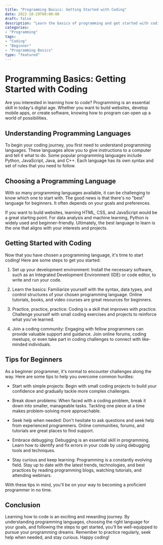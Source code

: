 ```yaml
---
title: "Programming Basics: Getting Started with Coding"
date: 2022-10-29T08:00:00
draft: false
description: "Learn the basics of programming and get started with coding. This article covers essential concepts and provides helpful tips for beginners."
categories:
- "Programming"
tags:
- "Coding"
- "Beginner"
- "Programming Basics"
type: "featured"
---
```


# Programming Basics: Getting Started with Coding

Are you interested in learning how to code? Programming is an essential skill in today's digital age. Whether you want to build websites, develop mobile apps, or create software, knowing how to program can open up a world of possibilities.

## Understanding Programming Languages

To begin your coding journey, you first need to understand programming languages. These languages allow you to give instructions to a computer and tell it what to do. Some popular programming languages include Python, JavaScript, Java, and C++. Each language has its own syntax and set of rules that you need to follow.

## Choosing a Programming Language

With so many programming languages available, it can be challenging to know which one to start with. The good news is that there's no "best" language for beginners. It often depends on your goals and preferences.

If you want to build websites, learning HTML, CSS, and JavaScript would be a great starting point. For data analysis and machine learning, Python is widely used and beginner-friendly. Ultimately, the best language to learn is the one that aligns with your interests and projects.

## Getting Started with Coding

Now that you have chosen a programming language, it's time to start coding! Here are some steps to get you started:

1. Set up your development environment: Install the necessary software, such as an Integrated Development Environment (IDE) or code editor, to write and run your code.

2. Learn the basics: Familiarize yourself with the syntax, data types, and control structures of your chosen programming language. Online tutorials, books, and video courses are great resources for beginners.

3. Practice, practice, practice: Coding is a skill that improves with practice. Challenge yourself with small coding exercises and projects to reinforce what you've learned.

4. Join a coding community: Engaging with fellow programmers can provide valuable support and guidance. Join online forums, coding meetups, or even take part in coding challenges to connect with like-minded individuals.

## Tips for Beginners

As a beginner programmer, it's normal to encounter challenges along the way. Here are some tips to help you overcome common hurdles:

- Start with simple projects: Begin with small coding projects to build your confidence and gradually tackle more complex challenges.

- Break down problems: When faced with a coding problem, break it down into smaller, manageable tasks. Tackling one piece at a time makes problem-solving more approachable.

- Seek help when needed: Don't hesitate to ask questions and seek help from experienced programmers. Online communities, forums, and tutorials are great places to find support.

- Embrace debugging: Debugging is an essential skill in programming. Learn how to identify and fix errors in your code by using debugging tools and techniques.

- Stay curious and keep learning: Programming is a constantly evolving field. Stay up to date with the latest trends, technologies, and best practices by reading programming blogs, watching tutorials, and attending webinars.

With these tips in mind, you'll be on your way to becoming a proficient programmer in no time.

## Conclusion

Learning how to code is an exciting and rewarding journey. By understanding programming languages, choosing the right language for your goals, and following the steps to get started, you'll be well-equipped to pursue your programming dreams. Remember to practice regularly, seek help when needed, and stay curious. Happy coding!
